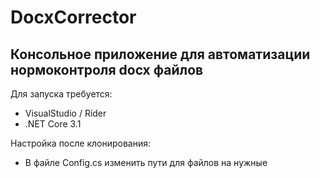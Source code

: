 # DocxCorrector
## Консольное приложение для автоматизации нормоконтроля docx файлов

Для запуска требуется:
* VisualStudio / Rider
* .NET Core 3.1

Настройка после клонирования:
* В файле Config.cs изменить пути для файлов на нужные
